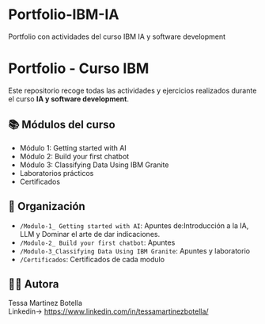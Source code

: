 # Portfolio-IBM-IA
Portfolio con actividades del curso IBM IA y software development
# Portfolio - Curso IBM 

Este repositorio recoge todas las actividades y ejercicios realizados durante el curso **IA y software development**.

## 📚 Módulos del curso

- Módulo 1: Getting started with AI
- Módulo 2: Build your first chatbot
- Módulo 3: Classifying Data Using IBM Granite
- Laboratorios prácticos
- Certificados

## 📁 Organización

- `/Modulo-1_ Getting started with AI`: Apuntes de:Introducción a la IA, LLM y Dominar el arte de dar indicaciones.
- `/Modulo-2_ Build your first chatbot`: Apuntes
- `/Modulo-3_Classifying Data Using IBM Granite`: Apuntes y laboratorio
- `/Certificados`: Certificados de cada modulo

## 👩‍💻 Autora

Tessa Martinez Botella  
Linkedin-> https://www.linkedin.com/in/tessamartinezbotella/
